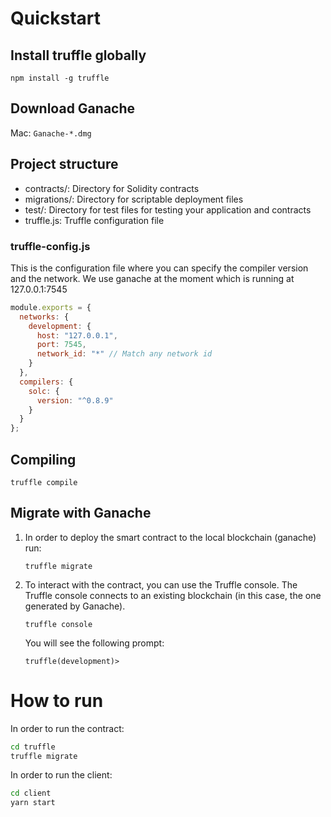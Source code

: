# Quickstart

## Install truffle globally

`
npm install -g truffle
`

## Download Ganache

Mac: `Ganache-*.dmg`

## Project structure

* contracts/: Directory for Solidity contracts
* migrations/: Directory for scriptable deployment files
* test/: Directory for test files for testing your application and contracts
* truffle.js: Truffle configuration file

### truffle-config.js

This is the configuration file where you can specify the compiler version and the network. We use ganache at the moment which is running at 127.0.0.1:7545

``` js
module.exports = {
  networks: {
    development: {
      host: "127.0.0.1",
      port: 7545,
      network_id: "*" // Match any network id
    }
  },
  compilers: {
    solc: {
      version: "^0.8.9"
    }
  }
};
```

## Compiling

`
truffle compile
`

## Migrate with Ganache

1. In order to deploy the smart contract to the local blockchain (ganache) run:

    `
    truffle migrate
    `
2. To interact with the contract, you can use the Truffle console. The Truffle console connects to an existing blockchain (in this case, the one generated by Ganache).

    `
    truffle console
    `

    You will see the following prompt:

     `
    truffle(development)>
    `

# How to run 
In order to run the contract:

```bash
cd truffle 
truffle migrate
```

In order to run the client: 
```bash
cd client
yarn start
```